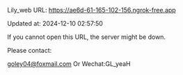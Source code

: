 Lily_web URL: https://ae6d-61-165-102-156.ngrok-free.app

Updated at: 2024-12-10 02:57:50

If you cannot open this URL, the server might be down.

Please contact: 

goley04@foxmail.com Or Wechat:GL_yeaH
